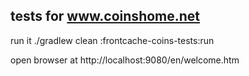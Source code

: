 
## tests for www.coinshome.net

run it
./gradlew clean :frontcache-coins-tests:run 

open browser at 
http://localhost:9080/en/welcome.htm